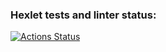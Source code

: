 ### Hexlet tests and linter status:
[![Actions Status](https://github.com/Malik1998-74/qa-engineer-project-85/actions/workflows/hexlet-check.yml/badge.svg)](https://github.com/Malik1998-74/qa-engineer-project-85/actions)